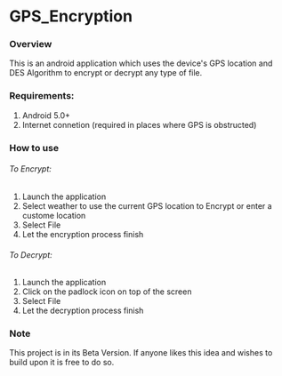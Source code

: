 # GPS_Encryption

### Overview
This is an android application which uses the device's GPS location and DES Algorithm to encrypt or decrypt any type of file.

### Requirements:
1. Android 5.0+
2. Internet connetion (required in places where GPS is obstructed)

### How to use
###### To Encrypt:
1. Launch the application
2. Select weather to use the current GPS location to Encrypt or enter a custome location
3. Select File
4. Let the encryption process finish

###### To Decrypt:
1. Launch the application
2. Click on the padlock icon on top of the screen
3. Select File
4. Let the decryption process finish

### Note
This project is in its Beta Version. If anyone likes this idea and wishes to build upon it is free to do so.
